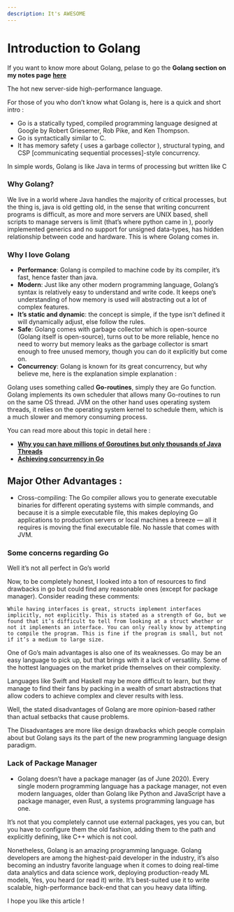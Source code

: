```yaml
---
description: It's AWESOME
---
```


# Introduction to Golang

If you want to know more about Golang, pelase to go the **Golang section on my notes page** [**here**](https://dev117uday.github.io/notes-md/)

The hot new server-side high-performance language.

For those of you who don’t know what Golang is, here is a quick and short intro :

* Go is a statically typed, compiled programming language designed at Google by Robert Griesemer, Rob Pike, and Ken Thompson.
* Go is syntactically similar to C.
* It has memory safety \( uses a garbage collector \), structural typing, and CSP \[communicating sequential processes\]-style concurrency.

In simple words, Golang is like Java in terms of processing but written like C

### Why Golang?

We live in a world where Java handles the majority of critical processes, but the thing is, java is old getting old, in the sense that writing concurrent programs is difficult, as more and more servers are UNIX based, shell scripts to manage servers is limit \(that’s where python came in \), poorly implemented generics and no support for unsigned data-types, has hidden relationship between code and hardware. This is where Golang comes in.

### Why I love Golang

* **Performance**: Golang is compiled to machine code by its compiler, it’s fast, hence faster than java.
* **Modern**: Just like any other modern programming language, Golang’s syntax is relatively easy to understand and write code. It keeps one’s understanding of how memory is used will abstracting out a lot of complex features.
* **It’s static and dynamic**: the concept is simple, if the type isn’t defined it will dynamically adjust, else follow the rules.
* **Safe**: Golang comes with garbage collector which is open-source \(Golang itself is open-source\), turns out to be more reliable, hence no need to worry but memory leaks as the garbage collector is smart enough to free unused memory, though you can do it explicitly but come on.
* **Concurrency**: Golang is known for its great concurrency, but why believe me, here is the explanation simple explanation :

Golang uses something called **Go-routines**, simply they are Go function. Golang implements its own scheduler that allows many Go-routines to run on the same OS thread. JVM on the other hand uses operating system threads, it relies on the operating system kernel to schedule them, which is a much slower and memory consuming process.

You can read more about this topic in detail here :

* [**Why you can have millions of Goroutines but only thousands of Java Threads**](https://rcoh.me/posts/why-you-can-have-a-million-go-routines-but-only-1000-java-threads/)
* [**Achieving concurrency in Go**](https://medium.com/rungo/achieving-concurrency-in-go-3f84cbf870ca)

## Major Other Advantages :

* Cross-compiling: The Go compiler allows you to generate executable binaries for different operating systems with simple commands, and because it is a simple executable file, this makes deploying Go applications to production servers or local machines a breeze — all it requires is moving the final executable file. No hassle that comes with JVM.

### Some concerns regarding Go

Well it’s not all perfect in Go’s world

Now, to be completely honest, I looked into a ton of resources to find drawbacks in go but could find any reasonable ones \(except for package manager\). Consider reading these comments:

`While having interfaces is great, structs implement interfaces implicitly, not explicitly. This is stated as a strength of Go, but we found that it’s difficult to tell from looking at a struct whether or not it implements an interface. You can only really know by attempting to compile the program. This is fine if the program is small, but not if it’s a medium to large size.`

One of Go’s main advantages is also one of its weaknesses. Go may be an easy language to pick up, but that brings with it a lack of versatility. Some of the hottest languages on the market pride themselves on their complexity.

Languages like Swift and Haskell may be more difficult to learn, but they manage to find their fans by packing in a wealth of smart abstractions that allow coders to achieve complex and clever results with less.

Well, the stated disadvantages of Golang are more opinion-based rather than actual setbacks that cause problems.

The Disadvantages are more like design drawbacks which people complain about but Golang says its the part of the new programming language design paradigm.

### Lack of Package Manager

* Golang doesn’t have a package manager \(as of June 2020\). Every single modern programming language has a package manager, not even modern languages, older than Golang like Python and JavaScript have a package manager, even Rust, a systems programming language has one. 

It’s not that you completely cannot use external packages, yes you can, but you have to configure them the old fashion, adding them to the path and explicitly defining, like C++ which is not cool.

Nonetheless, Golang is an amazing programming language. Golang developers are among the highest-paid developer in the industry, it’s also becoming an industry favorite language when it comes to doing real-time data analytics and data science work, deploying production-ready ML models, Yes, you heard \(or read it\) write. It’s best-suited use it to write scalable, high-performance back-end that can you heavy data lifting.

I hope you like this article !

